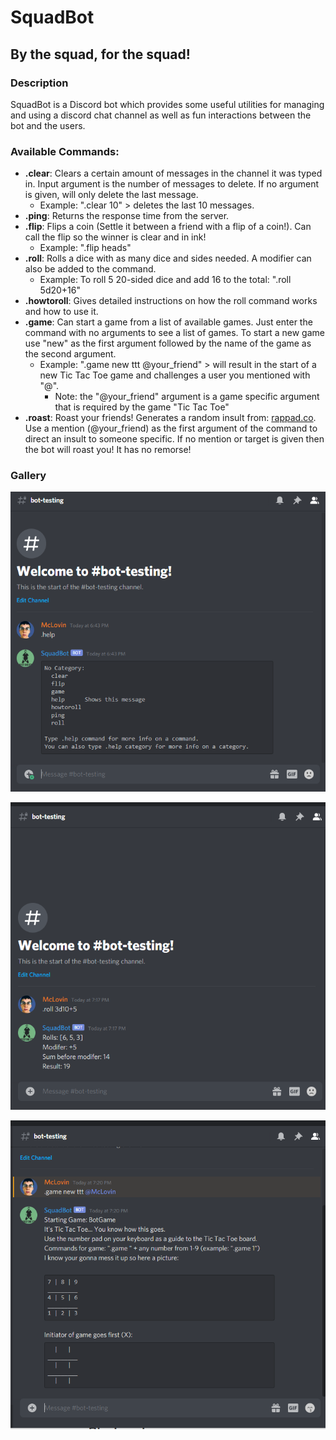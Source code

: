 # SquadBot
## By the squad, for the squad!

### Description

SquadBot is a Discord bot which provides some useful utilities for managing and using a discord chat channel 
as well as fun interactions between the bot and the users. 

### Available Commands:
* **.clear**: Clears a certain amount of messages in the channel it was typed in. Input argument is the number of messages to delete. If no argument is given, will only delete the last message.
    * Example: ".clear 10" > deletes the last 10 messages.
* **.ping**: Returns the response time from the server.
* **.flip**: Flips a coin (Settle it between a friend with a flip of a coin!). Can call the flip so the winner is clear and in ink!
    * Example: ".flip heads" 
* **.roll**: Rolls a dice with as many dice and sides needed. A modifier can also be added to the command.
    * Example: To roll 5 20-sided dice and add 16 to the total: ".roll 5d20+16"
* **.howtoroll**: Gives detailed instructions on how the roll command works and how to use it.
* **.game**: Can start a game from a list of available games. Just enter the command with no arguments to see a list of games. To start a new game use "new" as the first argument followed by the name of the game as the second argument.
    * Example: ".game new ttt @your_friend" > will result in the start of a new Tic Tac Toe game and challenges a user you mentioned with "@". 
        * Note: the "@your_friend" argument is a game specific argument that is required by the game "Tic Tac Toe"
* **.roast**: Roast your friends! Generates a random insult from: [rappad.co](https://www.rappad.co/insult-generator). Use a mention (@your_friend) as the first argument of the command to direct an insult to someone specific. If no mention or target is given then the bot will roast you! It has no remorse!

### Gallery

![.help Command](/images/gallery/command_help.png)

![.roll Command](/images/gallery/command_roll.png)

![.game Command](/images/gallery/command_game_ttt.png)